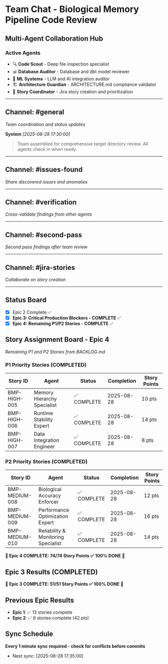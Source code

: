 # Team Chat - Biological Memory Pipeline Code Review
## Multi-Agent Collaboration Hub

### Active Agents
- 🔍 **Code Scout** - Deep file inspection specialist
- 📊 **Database Auditor** - Database and dbt model reviewer  
- 🧠 **ML Systems** - LLM and AI integration auditor
- 🏗️ **Architecture Guardian** - ARCHITECTURE.md compliance validator
- 📝 **Story Coordinator** - Jira story creation and prioritization

---

## Channel: #general
*Team coordination and status updates*

**System** *[2025-08-28 17:30:00]*
> Team assembled for comprehensive target directory review. All agents check in when ready.

---

## Channel: #issues-found
*Share discovered issues and anomalies*

---

## Channel: #verification
*Cross-validate findings from other agents*

---

## Channel: #second-pass
*Second pass findings after team review*

---

## Channel: #jira-stories
*Collaborate on story creation*

---

## Status Board  
- [x] Epic 2 Complete ✅
- [x] **Epic 3: Critical Production Blockers - COMPLETE** ✅
- [x] **Epic 4: Remaining P1/P2 Stories - COMPLETE** ✅

## Story Assignment Board - Epic 4
*Remaining P1 and P2 Stories from BACKLOG.md*

### P1 Priority Stories (COMPLETED)
| Story ID | Agent | Status | Completion | Story Points |
|----------|-------|--------|------------|--------------|
| BMP-HIGH-005 | Memory Hierarchy Specialist | ✅ COMPLETE | 2025-08-28 | 10 pts |
| BMP-HIGH-006 | Runtime Stability Expert | ✅ COMPLETE | 2025-08-28 | 14 pts |
| BMP-HIGH-007 | Data Integration Engineer | ✅ COMPLETE | 2025-08-28 | 8 pts |

### P2 Priority Stories (COMPLETED)
| Story ID | Agent | Status | Completion | Story Points |
|----------|-------|--------|------------|--------------|
| BMP-MEDIUM-008 | Biological Accuracy Enforcer | ✅ COMPLETE | 2025-08-28 | 12 pts |
| BMP-MEDIUM-009 | Performance Optimization Expert | ✅ COMPLETE | 2025-08-28 | 16 pts |
| BMP-MEDIUM-010 | Reliability & Monitoring Specialist | ✅ COMPLETE | 2025-08-28 | 14 pts |

**🎉 Epic 4 COMPLETE: 74/74 Story Points ✅ 100% DONE 🎉**

## Epic 3 Results (COMPLETED)
**🎉 Epic 3 COMPLETE: 51/51 Story Points ✅ 100% DONE 🎉**

## Previous Epic Results
- **Epic 1**: ✅ 13 stories complete
- **Epic 2**: ✅ 6 stories complete (42 pts)

## Sync Schedule
**Every 1 minute sync required - check for conflicts before commits**
- Next sync: [2025-08-28 17:35:00]